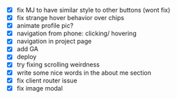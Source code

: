 - [x] fix MJ to have similar style to other buttons (wont fix)
- [x] fix strange hover behavior over chips
- [x] animate profile pic?
- [x] navigation from phone: <Home> clicking/ hovering
- [x] navigation in project page
- [x] add GA
- [x] deploy
- [x] try fixing scrolling weirdness
- [x] write some nice words in the about me section
- [x] fix client router issue
- [x] fix image modal